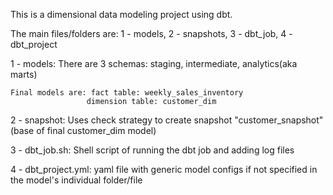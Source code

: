 This is a dimensional data modeling project using dbt.

The main files/folders are: 1 - models, 2 - snapshots, 3 - dbt_job, 4 - dbt_project

1 - models:
    There are 3 schemas: staging, intermediate, analytics(aka marts)

    Final models are: fact table: weekly_sales_inventory
                     dimension table: customer_dim
2 - snapshot:
    Uses check strategy to create snapshot "customer_snapshot" (base of final customer_dim model)

3 - dbt_job.sh:
    Shell script of running the dbt job and adding log files

4 - dbt_project.yml:
    yaml file with generic model configs if not specified in the model's individual folder/file